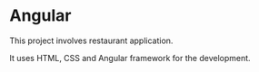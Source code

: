 # Angular
This project involves restaurant application.

It uses HTML, CSS and Angular framework for the development.
